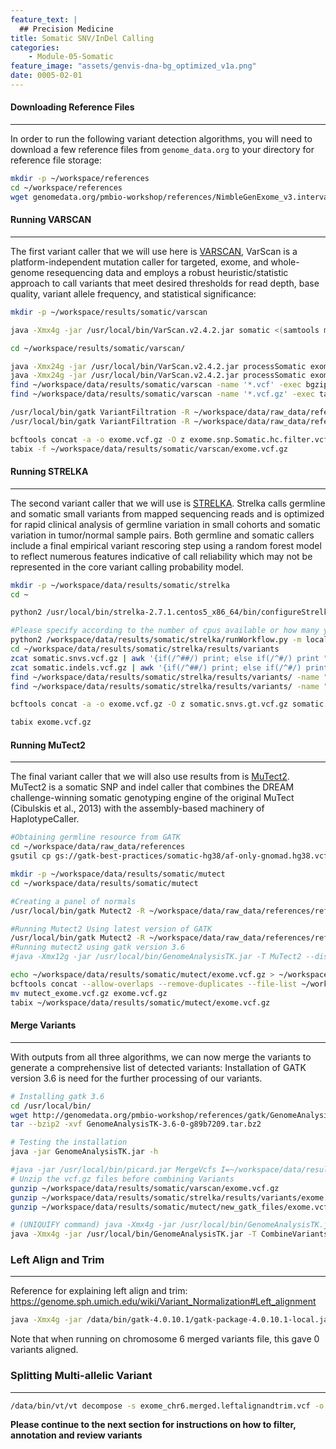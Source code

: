 ```yaml
---
feature_text: |
  ## Precision Medicine
title: Somatic SNV/InDel Calling
categories:
    - Module-05-Somatic
feature_image: "assets/genvis-dna-bg_optimized_v1a.png"
date: 0005-02-01
---
```


#### Downloading Reference Files
__________________________  
In order to run the following variant detection algorithms, you will need to download a few reference files from `genome_data.org` to your directory for reference file storage:

```bash
mkdir -p ~/workspace/references
cd ~/workspace/references
wget genomedata.org/pmbio-workshop/references/NimbleGenExome_v3.interval_list
```

#### Running VARSCAN
__________________________  

The first variant caller that we will use here is [VARSCAN](http://varscan.sourceforge.net/), VarScan is a platform-independent mutation caller for targeted, exome, and whole-genome resequencing data and employs a robust heuristic/statistic approach to call variants that meet desired thresholds for read depth, base quality, variant allele frequency, and statistical significance:
```bash
mkdir -p ~/workspace/results/somatic/varscan

java -Xmx4g -jar /usr/local/bin/VarScan.v2.4.2.jar somatic <(samtools mpileup -l ~/workspace/data/results/inputs/SeqCap_EZ_Exome_v3_hg38_primary_targets.v2.bed --no-BAQ -f ~/workspace/data/raw_data/references/ref_genome.fa ~/workspace/data/DNA_alignments/chr6+chr17/final/Exome_Norm_sorted_mrkdup_bqsr.bam ~/workspace/data/DNA_alignments/chr6+chr17/final/Exome_Tumor_sorted_mrkdup_bqsr.bam) ~/workspace/data/results/somatic/varscan/exome --mpileup 1 --output-vcf

cd ~/workspace/results/somatic/varscan/

java -Xmx24g -jar /usr/local/bin/VarScan.v2.4.2.jar processSomatic exome.snp.vcf exome.snp
java -Xmx24g -jar /usr/local/bin/VarScan.v2.4.2.jar processSomatic exome.indel.vcf exome.indel
find ~/workspace/data/results/somatic/varscan -name '*.vcf' -exec bgzip -f {} \;
find ~/workspace/data/results/somatic/varscan -name '*.vcf.gz' -exec tabix -f {} \;

/usr/local/bin/gatk VariantFiltration -R ~/workspace/data/raw_data/references/GRCh38_full_analysis_set_plus_decoy_hla.fa -V exome.snp.Somatic.vcf.gz --mask exome.snp.Somatic.hc.vcf.gz --mask-name "processSomatic" --filter-not-in-mask -O exome.snp.Somatic.hc.filter.vcf.gz
/usr/local/bin/gatk VariantFiltration -R ~/workspace/data/raw_data/references/GRCh38_full_analysis_set_plus_decoy_hla.fa -V exome.indel.Somatic.vcf.gz --mask exome.indel.Somatic.hc.vcf.gz --mask-name "processSomatic" --filter-not-in-mask -O exome.indel.Somatic.hc.filter.vcf.gz

bcftools concat -a -o exome.vcf.gz -O z exome.snp.Somatic.hc.filter.vcf.gz exome.indel.Somatic.hc.filter.vcf.gz
tabix -f ~/workspace/data/results/somatic/varscan/exome.vcf.gz
```

#### **Running STRELKA**
__________________________  
The second variant caller that we will use is [STRELKA](https://github.com/Illumina/strelka/blob/master/docs/userGuide/README.md). Strelka calls germline and somatic small variants from mapped sequencing reads and is optimized for rapid clinical analysis of germline variation in small cohorts and somatic variation in tumor/normal sample pairs. Both germline and somatic callers include a final empirical variant rescoring step using a random forest model to reflect numerous features indicative of call reliability which may not be represented in the core variant calling probability model.

```bash
mkdir -p ~/workspace/data/results/somatic/strelka
cd ~

python2 /usr/local/bin/strelka-2.7.1.centos5_x86_64/bin/configureStrelkaSomaticWorkflow.py --normalBam=/workspace/data/DNA_alignments/chr6+chr17/final/Exome_Norm_sorted_mrkdup_bqsr.bam --tumorBam=/workspace/data/DNA_alignments/chr6+chr17/final/Exome_Tumor_sorted_mrkdup_bqsr.bam --referenceFasta=/workspace/data/raw_data/references/ref_genome.fa --exome --runDir=/workspace/data/results/somatic/strelka

#Please specify according to the number of cpus available or how many you would like to allocate to this job. In this case, four were given.
python2 /workspace/data/results/somatic/strelka/runWorkflow.py -m local -j 4
cd ~/workspace/data/results/somatic/strelka/results/variants
zcat somatic.snvs.vcf.gz | awk '{if(/^##/) print; else if(/^#/) print "##FORMAT=<ID=GT,Number=1,Type=String,Description=\"Genotype\">\n"$0; else print $1"\t"$2"\t"$3"\t"$4"\t"$5"\t"$6"\t"$7"\t"$8"\tGT:"$9"\t./.:"$10"\t./.:"$11;}' - > somatic.snvs.gt.vcf
zcat somatic.indels.vcf.gz | awk '{if(/^##/) print; else if(/^#/) print "##FORMAT=<ID=GT,Number=1,Type=String,Description=\"Genotype\">\n"$0; else print $1"\t"$2"\t"$3"\t"$4"\t"$5"\t"$6"\t"$7"\t"$8"\tGT:"$9"\t./.:"$10"\t./.:"$11;}' - > somatic.indels.gt.vcf
find ~/workspace/data/results/somatic/strelka/results/variants/ -name "*.vcf" -exec bgzip -f {} \;
find ~/workspace/data/results/somatic/strelka/results/variants/ -name "*.vcf.gz" -exec tabix -f {} \;

bcftools concat -a -o exome.vcf.gz -O z somatic.snvs.gt.vcf.gz somatic.indels.gt.vcf.gz

tabix exome.vcf.gz
```

#### **Running MuTect2**
__________________________
The final variant caller that we will also use results from is [MuTect2](https://software.broadinstitute.org/gatk/documentation/tooldocs/3.8-0/org_broadinstitute_gatk_tools_walkers_cancer_m2_MuTect2.php). MuTect2 is a somatic SNP and indel caller that combines the DREAM challenge-winning somatic genotyping engine of the original MuTect (Cibulskis et al., 2013) with the assembly-based machinery of HaplotypeCaller.

```bash
#Obtaining germline resource from GATK
cd ~/workspace/data/raw_data/references
gsutil cp gs://gatk-best-practices/somatic-hg38/af-only-gnomad.hg38.vcf.gz ./

mkdir -p ~/workspace/data/results/somatic/mutect
cd ~/workspace/data/results/somatic/mutect

#Creating a panel of normals
/usr/local/bin/gatk Mutect2 -R ~/workspace/data/raw_data/references/ref_genome.fa -I ~/workspace/data/DNA_alignments/chr6+chr17/final/Exome_Norm_sorted_mrkdup_bqsr.bam -tumor-sample HCC1395BL_DNA -O Exome_Norm_PON.vcf.gz

#Running Mutect2 Using latest version of GATK
/usr/local/bin/gatk Mutect2 -R ~/workspace/data/raw_data/references/ref_genome.fa -I ~/workspace/data/DNA_alignments/chr6+chr17/final/Exome_Tumor_sorted_mrkdup_bqsr.bam -tumor HCC1395_DNA -I ~/workspace/data/DNA_alignments/chr6+chr17/final/Exome_Norm_sorted_mrkdup_bqsr.bam -normal HCC1395BL_DNA --germline-resource ~/workspace/data/raw_data/references/af-only-gnomad.hg38.vcf.gz --af-of-alleles-not-in-resource 0.00003125 --panel-of-normals ~/workspace/data/results/somatic/mutect/Exome_Norm_PON.vcf.gz -O ~/workspace/data/results/somatic/mutect/exome.vcf.gz -L chr6 -L chr17
#Running mutect2 using gatk version 3.6
#java -Xmx12g -jar /usr/local/bin/GenomeAnalysisTK.jar -T MuTect2 --disable_auto_index_creation_and_locking_when_reading_rods -R ~/workspace/data/raw_data/references/ref_genome.fa -I:tumor ~/workspace/data/DNA_alignments/chr6+chr17/final/Exome_Tumor_sorted_mrkdup_bqsr.bam -I:Normal ~/workspace/data/DNA_alignments/chr6+chr17/final/Exome_Norm_sorted_mrkdup_bqsr.bam --dbsnp ~/workspace/data/raw_data/references/Homo_sapiens_assembly38.dbsnp138.vcf.gz --cosmic ~/workspace/data/raw_data/references/Cosmic_v79.dictsorted.vcf.gz -o ~/workspace/data/results/somatic/mutect/exome.vcf.gz -L ~/workspace/data/results/inputs/SeqCap_EZ_Exome_v3_hg38_primary_targets.v2.interval_list

echo ~/workspace/data/results/somatic/mutect/exome.vcf.gz > ~/workspace/data/results/somatic/mutect/exome_vcf.fof
bcftools concat --allow-overlaps --remove-duplicates --file-list ~/workspace/data/results/somatic/mutect/exome_vcf.fof --output-type z --output ~/workspace/data/results/somatic/mutect/mutect_exome.vcf.gz
mv mutect_exome.vcf.gz exome.vcf.gz
tabix ~/workspace/data/results/somatic/mutect/exome.vcf.gz
```

#### **Merge Variants**
__________________________
With outputs from all three algorithms, we can now merge the variants to generate a comprehensive list of detected variants:
Installation of GATK version 3.6 is need for the further processing of our variants.

```bash
# Installing gatk 3.6
cd /usr/local/bin/
wget http://genomedata.org/pmbio-workshop/references/gatk/GenomeAnalysisTK-3.6-0-g89b7209.tar.bz2
tar --bzip2 -xvf GenomeAnalysisTK-3.6-0-g89b7209.tar.bz2

# Testing the installation
java -jar GenomeAnalysisTK.jar -h

```

```bash
#java -jar /usr/local/bin/picard.jar MergeVcfs I=~/workspace/data/results/somatic/varscan/exome.vcf.gz I=~/workspace/data/results/somatic/strelka/results/variants/exome.vcf.gz I=~/workspace/data/results/somatic/mutect/exome.vcf.gz O=~/workspace/data/results/somatic/exome.merged.vcf
# Unzip the vcf.gz files before combining Variants
gunzip ~/workspace/data/results/somatic/varscan/exome.vcf.gz
gunzip ~/workspace/data/results/somatic/strelka/results/variants/exome.vcf.gz
gunzip ~/workspace/data/results/somatic/mutect/new_gatk_files/exome.vcf.gz

# (UNIQUIFY command) java -Xmx4g -jar /usr/local/bin/GenomeAnalysisTK.jar -T CombineVariants -R ~/workspace/data/raw_data/references/ref_genome.fa -genotypeMergeOptions UNIQUIFY --variant:varscan ~/workspace/data/results/somatic/varscan/exome.vcf --variant:strelka ~/workspace/data/results/somatic/strelka/results/variants/exome.vcf --variant:mutect ~/workspace/data/results/somatic/mutect/new_gatk_files/exome.vcf -o ~/workspace/data/results/somatic/exome.unique.vcf.gz
java -Xmx4g -jar /usr/local/bin/GenomeAnalysisTK.jar -T CombineVariants -R ~/workspace/data/raw_data/references/ref_genome.fa -genotypeMergeOptions PRIORITIZE --rod_priority_list mutect,varscan,strelka --variant:varscan ~/workspace/data/results/somatic/varscan/exome.vcf --variant:strelka ~/workspace/data/results/somatic/strelka/results/variants/exome.vcf --variant:mutect ~/workspace/data/results/somatic/mutect/new_gatk_files/exome.vcf -o ~/workspace/data/results/somatic/exome.merged.vcf.gz
```

### **Left Align and Trim**
__________________________
Reference for explaining left align and trim:
https://genome.sph.umich.edu/wiki/Variant_Normalization#Left_alignment
```bash
java -Xmx4g -jar /data/bin/gatk-4.0.10.1/gatk-package-4.0.10.1-local.jar LeftAlignAndTrimVariants -V /data/exome_chr6.merged.vcf -O exome_chr6.merged.leftalignandtrim.vcf -R /data/reference/GRCh38_full_analysis_set_plus_decoy_hla.fa
```

Note that when running on chromosome 6 merged variants file, this gave 0 variants aligned.

### **Splitting Multi-allelic Variant**
__________________________
```bash
/data/bin/vt/vt decompose -s exome_chr6.merged.leftalignandtrim.vcf -o exome_chr6.merged.leftalignandtrim.decomposed.vcf
```

**Please continue to the next section for instructions on how to filter, annotation and review variants**
